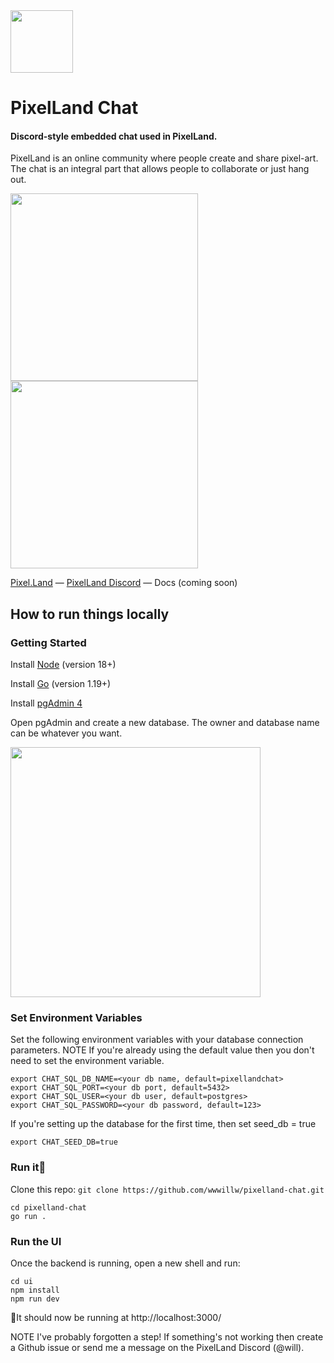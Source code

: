 <img src="https://storage.googleapis.com/pixelland-public/pixelland-chat-readme/logo.png" width="100" />

# PixelLand Chat

#### Discord-style embedded chat used in PixelLand.

PixelLand is an online community where people create and share pixel-art. The chat is an integral part that allows people to collaborate or just hang out.

<p float="left" >
<img src="https://storage.googleapis.com/pixelland-public/pixelland-chat-readme/chat_view.png" width="300" />
<img src="https://storage.googleapis.com/pixelland-public/pixelland-chat-readme/chat_general_view.png" width="300" />
</p>

[Pixel.Land](https://pixel.land) &mdash;
[PixelLand Discord](https://discord.gg/qgJPrdDXYg) &mdash;
Docs (coming soon)

## How to run things locally

### Getting Started

Install [Node](https://nodejs.org/en/download) (version 18+)

Install [Go](https://go.dev/doc/install) (version 1.19+)

Install [pgAdmin 4](https://www.pgadmin.org/download/)

Open pgAdmin and create a new database. The owner and database name can be whatever you want.

<img src="https://storage.googleapis.com/pixelland-public/pixelland-chat-readme/create_db.png" width="400" />

### Set Environment Variables

Set the following environment variables with your database connection parameters. NOTE If you're already using the default value then you don't need to set the environment variable.

    export CHAT_SQL_DB_NAME=<your db name, default=pixellandchat>
    export CHAT_SQL_PORT=<your db port, default=5432>
    export CHAT_SQL_USER=<your db user, default=postgres>
    export CHAT_SQL_PASSWORD=<your db password, default=123>

If you're setting up the database for the first time, then set seed_db = true

    export CHAT_SEED_DB=true

### Run it🤞

Clone this repo: `git clone https://github.com/wwwillw/pixelland-chat.git`

    cd pixelland-chat
    go run .

### Run the UI

Once the backend is running, open a new shell and run:

    cd ui
    npm install
    npm run dev

🏃It should now be running at http://localhost:3000/

NOTE I've probably forgotten a step! If something's not working then create a Github issue or send me a message on the PixelLand Discord (@will).
